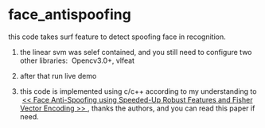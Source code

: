 # face_antispoofing
this code takes surf feature to detect spoofing face in recognition.
1. the linear svm was selef contained, and you still need to configure two other libraries:
  Opencv3.0+, vlfeat
2. after that run live demo

3. this code is implemented using c/c++ according to my understanding to  [<< Face Anti-Spoofing using Speeded-Up Robust Features and Fisher Vector Encoding >> ](http://ieeexplore.ieee.org/document/7748511/?reload=true), thanks the authors, and you can read this paper if need.

